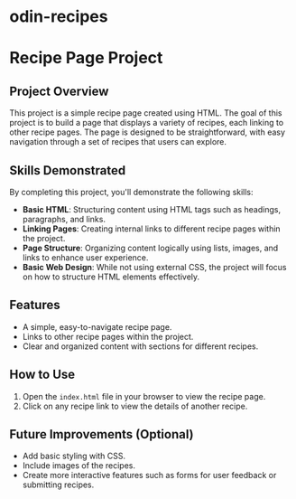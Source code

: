 # odin-recipes
# Recipe Page Project

## Project Overview
This project is a simple recipe page created using HTML. The goal of this project is to build a page that displays a variety of recipes, each linking to other recipe pages. The page is designed to be straightforward, with easy navigation through a set of recipes that users can explore.

## Skills Demonstrated
By completing this project, you'll demonstrate the following skills:
- **Basic HTML**: Structuring content using HTML tags such as headings, paragraphs, and links.
- **Linking Pages**: Creating internal links to different recipe pages within the project.
- **Page Structure**: Organizing content logically using lists, images, and links to enhance user experience.
- **Basic Web Design**: While not using external CSS, the project will focus on how to structure HTML elements effectively.

## Features
- A simple, easy-to-navigate recipe page.
- Links to other recipe pages within the project.
- Clear and organized content with sections for different recipes.

## How to Use
1. Open the `index.html` file in your browser to view the recipe page.
2. Click on any recipe link to view the details of another recipe.

## Future Improvements (Optional)
- Add basic styling with CSS.
- Include images of the recipes.
- Create more interactive features such as forms for user feedback or submitting recipes.
